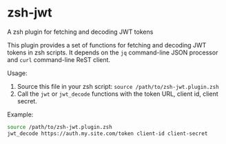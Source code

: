 # zsh-jwt
A zsh plugin for fetching and decoding JWT tokens

This plugin provides a set of functions for fetching and decoding JWT tokens in zsh scripts.
It depends on the `jq` command-line JSON processor and `curl` command-line ReST client.

Usage:
1. Source this file in your zsh script: `source /path/to/zsh-jwt.plugin.zsh`
2. Call the `jwt` or `jwt_decode` functions with the token URL, client id, client secret.

Example:
```bash
source /path/to/zsh-jwt.plugin.zsh
jwt_decode https://auth.my.site.com/token client-id client-secret
```
